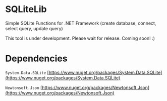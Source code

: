 # SQLiteLib
Simple SQLite Functions for .NET Framework (create database, connect, select query, update query)

This tool is under development. Please wait for release. Coming soon! :)

# Dependencies
`System.Data.SQLite` [https://www.nuget.org/packages/System.Data.SQLite](https://www.nuget.org/packages/System.Data.SQLite)

`Newtonsoft.Json` [https://www.nuget.org/packages/Newtonsoft.Json](https://www.nuget.org/packages/Newtonsoft.Json)
